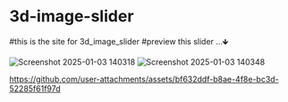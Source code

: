 # 3d-image-slider
#this is the site for 3d_image_slider 
#preview this slider ...🡻

![Screenshot 2025-01-03 140318](https://github.com/user-attachments/assets/146d0458-e2d0-41ca-839c-172429651c7f)
![Screenshot 2025-01-03 140348](https://github.com/user-attachments/assets/d716a0d2-2fb2-4096-a388-3eab44ff2b13)


https://github.com/user-attachments/assets/bf632ddf-b8ae-4f8e-bc3d-52285f61f97d


